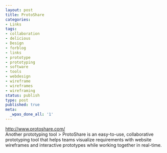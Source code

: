 ```yaml
---
layout: post
title: ProtoShare
categories:
- Links
tags:
- collaboration
- delicious
- Design
- forblog
- links
- prototype
- prototyping
- software
- tools
- webdesign
- wireframe
- wireframes
- wireframing
status: publish
type: post
published: true
meta:
  _wpas_done_all: '1'
---
```

<p><a href="http://www.protoshare.com/">http://www.protoshare.com/</a><br />
Another prototyping tool &gt; ProtoShare is an easy-to-use, collaborative prototyping tool that helps teams visualize requirements with website wireframes and interactive prototypes while working together in real-time.</p>
